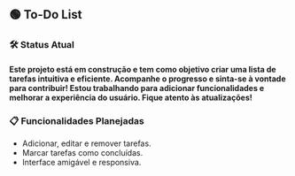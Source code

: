 
## 🟢 To-Do List

### 🛠️ Status Atual
#### Este projeto está em construção e tem como objetivo criar uma lista de tarefas intuitiva e eficiente. Acompanhe o progresso e sinta-se à vontade para contribuir! Estou trabalhando para adicionar funcionalidades e melhorar a experiência do usuário. Fique atento às atualizações!

### 📋 Funcionalidades Planejadas
- Adicionar, editar e remover tarefas.
- Marcar tarefas como concluídas.
- Interface amigável e responsiva.